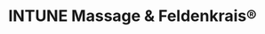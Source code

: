---
title: "INTUNE Massage & Feldenkrais®"
url: /dunedin/intune-massage-and-feldenkrais-r/
shop: massage
---